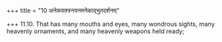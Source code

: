 +++
title = "10 अनेकवक्त्रनयनमनेकाद्भुतदर्शनम्"

+++
11.10. That has many mouths and eyes, many wondrous sights, many
heavenly ornaments, and many heavenly weapons held ready;
